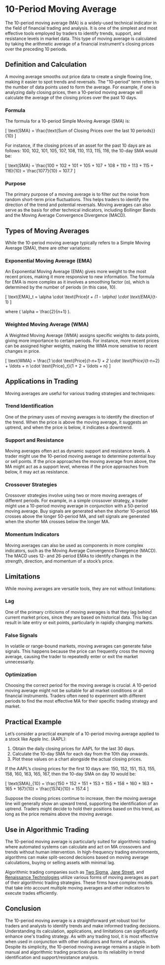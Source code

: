 # 10-Period Moving Average

The 10-period moving average (MA) is a widely-used technical indicator in the field of financial trading and analysis. It is one of the simplest and most effective tools employed by traders to identify trends, support, and resistance levels in market data. This type of moving average is calculated by taking the arithmetic average of a financial instrument's closing prices over the preceding 10 periods. 

## Definition and Calculation

A moving average smooths out price data to create a single flowing line, making it easier to spot trends and reversals. The "10-period" term refers to the number of data points used to form the average. For example, if one is analyzing daily closing prices, then a 10-period moving average will calculate the average of the closing prices over the past 10 days.

### Formula

The formula for a 10-period Simple Moving Average (SMA) is:

\[ \text{SMA} = \frac{\text{Sum of Closing Prices over the last 10 periods}}{10} \]

For instance, if the closing prices of an asset for the past 10 days are as follows: 100, 102, 101, 105, 107, 108, 110, 113, 115, 116, the 10-day SMA would be:

\[ \text{SMA} = \frac{100 + 102 + 101 + 105 + 107 + 108 + 110 + 113 + 115 + 116}{10} = \frac{1077}{10} = 107.7 \]

### Purpose

The primary purpose of a moving average is to filter out the noise from random short-term price fluctuations. This helps traders to identify the direction of the trend and potential reversals. Moving averages can also serve as the basis for other technical indicators, including Bollinger Bands and the Moving Average Convergence Divergence (MACD).

## Types of Moving Averages

While the 10-period moving average typically refers to a Simple Moving Average (SMA), there are other variations:

### Exponential Moving Average (EMA)

An Exponential Moving Average (EMA) gives more weight to the most recent prices, making it more responsive to new information. The formula for EMA is more complex as it involves a smoothing factor (α), which is determined by the number of periods (in this case, 10).

\[ \text{EMA}_t = \alpha \cdot \text{Price}_t + (1 - \alpha) \cdot \text{EMA}_{t-1} \]

where \( \alpha = \frac{2}{n+1} \).

### Weighted Moving Average (WMA)

A Weighted Moving Average (WMA) assigns specific weights to data points, giving more importance to certain periods. For instance, more recent prices can be assigned higher weights, making the WMA more sensitive to recent changes in price.

\[ \text{WMA} = \frac{1 \cdot \text{Price}_{t-n+1} + 2 \cdot \text{Price}_{t-n+2} + \ldots + n \cdot \text{Price}_t}{1 + 2 + \ldots + n} \]

## Applications in Trading

Moving averages are useful for various trading strategies and techniques:

### Trend Identification

One of the primary uses of moving averages is to identify the direction of the trend. When the price is above the moving average, it suggests an uptrend, and when the price is below, it indicates a downtrend.

### Support and Resistance

Moving averages often act as dynamic support and resistance levels. A trader might use the 10-period moving average to determine potential buy or sell points. If the price approaches the moving average from above, the MA might act as a support level, whereas if the price approaches from below, it may act as resistance.

### Crossover Strategies

Crossover strategies involve using two or more moving averages of different periods. For example, in a simple crossover strategy, a trader might use a 10-period moving average in conjunction with a 50-period moving average. Buy signals are generated when the shorter 10-period MA crosses above the longer 50-period MA, and sell signals are generated when the shorter MA crosses below the longer MA.

### Momentum Indicators

Moving averages can also be used as components in more complex indicators, such as the Moving Average Convergence Divergence (MACD). The MACD uses 12- and 26-period EMAs to identify changes in the strength, direction, and momentum of a stock’s price.

## Limitations

While moving averages are versatile tools, they are not without limitations:

### Lag

One of the primary criticisms of moving averages is that they lag behind current market prices, since they are based on historical data. This lag can result in late entry or exit points, particularly in rapidly changing markets.

### False Signals

In volatile or range-bound markets, moving averages can generate false signals. This happens because the price can frequently cross the moving average, causing the trader to repeatedly enter or exit the market unnecessarily.

### Optimization

Choosing the correct period for the moving average is crucial. A 10-period moving average might not be suitable for all market conditions or all financial instruments. Traders often need to experiment with different periods to find the most effective MA for their specific trading strategy and market.

## Practical Example

Let’s consider a practical example of a 10-period moving average applied to a stock like Apple Inc. (AAPL):

1. Obtain the daily closing prices for AAPL for the last 30 days.
2. Calculate the 10-day SMA for each day from the 10th day onwards.
3. Plot these values on a chart alongside the actual closing prices.

If the AAPL’s closing prices for the first 10 days are: 150, 152, 151, 153, 155, 158, 160, 163, 165, 167, then the 10-day SMA on day 10 would be:

\[ \text{SMA}_{10} = \frac{150 + 152 + 151 + 153 + 155 + 158 + 160 + 163 + 165 + 167}{10} = \frac{1574}{10} = 157.4 \]

Suppose the closing prices continue to increase, then the moving average line will generally show an upward trend, supporting the identification of an uptrend. Traders might decide to hold their positions based on this trend, as long as the price remains above the moving average.

## Use in Algorithmic Trading

The 10-period moving average is particularly suited for algorithmic trading where automated systems can calculate and act on MA crossovers and trends without human intervention. In high-frequency trading environments, algorithms can make split-second decisions based on moving average calculations, buying or selling assets with minimal lag.

Algorithmic trading companies such as [Two Sigma](https://www.twosigma.com/), [Jane Street](https://www.janestreet.com/), and [Renaissance Technologies](https://www.rentec.com/) utilize various forms of moving averages as part of their algorithmic trading strategies. These firms have complex models that take into account multiple moving averages and other indicators to execute trades efficiently.

## Conclusion

The 10-period moving average is a straightforward yet robust tool for traders and analysts to identify trends and make informed trading decisions. Understanding its calculation, applications, and limitations can significantly enhance one's trading strategy. As with any trading tool, it is most effective when used in conjunction with other indicators and forms of analysis. Despite its simplicity, the 10-period moving average remains a staple in both manual and algorithmic trading practices due to its reliability in trend identification and support/resistance analysis.

